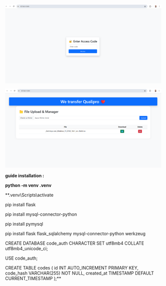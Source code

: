 ![img_1.png](img_1.png)

![img.png](img.png)

 **guide  installation :** 

**python -m venv .venv**

**.venv\Scripts\activate

pip install flask


pip install mysql-connector-python

pip install pymysql

pip install flask flask_sqlalchemy mysql-connector-python werkzeug


CREATE DATABASE code_auth CHARACTER SET utf8mb4 COLLATE utf8mb4_unicode_ci;

USE code_auth;

CREATE TABLE codes (
    id INT AUTO_INCREMENT PRIMARY KEY,
    code_hash VARCHAR(255) NOT NULL,
    created_at TIMESTAMP DEFAULT CURRENT_TIMESTAMP
);**
